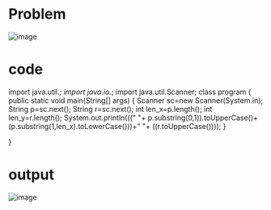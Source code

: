 # Problem

![image](https://user-images.githubusercontent.com/83021508/156704151-1b52298e-d801-41b3-a682-0c520a84dd5c.png)

#  code

import java.util.*;
import java.io.*;
import java.util.Scanner;
class program
{
    public static void main(String[] args) {
        Scanner sc=new Scanner(System.in);
        String p=sc.next();
        String r=sc.next();
        int len_x=p.length();
        int len_y=r.length();
        System.out.println(((" "+ p.substring(0,1)).toUpperCase()+(p.substring(1,len_x).toLowerCase()))+" "+ ((r.toUpperCase())));
    }

}

# output

![image](https://user-images.githubusercontent.com/83021508/156968835-543c7570-953d-454e-bc00-723ad899c8be.png)



